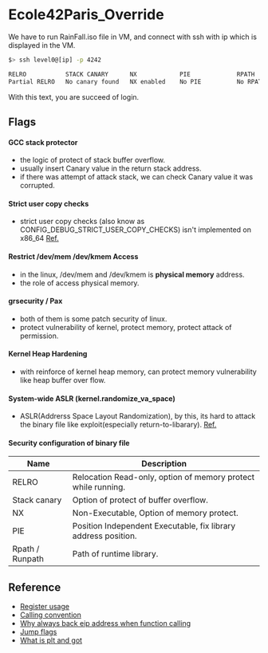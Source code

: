 # Ecole42Paris_Override
We have to run RainFall.iso file in VM, and connect with ssh with ip which is displayed in the VM.
```bash
$> ssh level0@[ip] -p 4242
```
```sh
RELRO           STACK CANARY      NX            PIE             RPATH      RUNPATH      FILE
Partial RELRO   No canary found   NX enabled    No PIE          No RPATH   No RUNPATH   /home/users/level00/level00
```
With this text, you are succeed of login. 


Flags
---
#### GCC stack protector 
- the logic of protect of stack buffer overflow.
- usually insert Canary value in the return stack address.
- if there was attempt of attack stack, we can check Canary value it was corrupted.

#### Strict user copy checks
- strict user copy checks (also know as CONFIG_DEBUG_STRICT_USER_COPY_CHECKS) isn't implemented on x86_64 
[Ref.](https://lore.kernel.org/lkml/1306865673-20560-1-git-send-email-sboyd@codeaurora.org/T/)

#### Restrict /dev/mem /dev/kmem Access
- in the linux, /dev/mem and /dev/kmem is **physical memory** address.
- the role of access physical memory.

#### grsecurity / Pax
- both of them is some patch security of linux.
- protect vulnerability of kernel, protect memory, protect attack of permission.

#### Kernel Heap Hardening
- with reinforce of kernel heap memory, can protect memory vulnerability like heap buffer over flow.

#### System-wide ASLR (kernel.randomize_va_space)
- ASLR(Addrerss Space Layout Randomization), by this, its hard to attack the binary file like exploit(especially return-to-libarary).
[Ref.](https://linux-audit.com/linux-aslr-and-kernelrandomize_va_space-setting/)

#### Security configuration of binary file
|Name|Description|
|-----|---|
|RELRO|Relocation Read-only, option of memory protect while running.|
|Stack canary|Option of protect of buffer overflow.|
|NX|Non-Executable, Option of memory protect.|
|PIE|Position Independent Executable, fix library address position.|
|Rpath / Runpath|Path of runtime library.|

Reference
---
- [Register usage](https://stackoverflow.com/questions/18024672/what-registers-are-preserved-through-a-linux-x86-64-function-call)
- [Calling convention](https://www.cs.virginia.edu/~evans/cs216/guides/x86.html#:~:text=call%20%3Clabel%3E%0Aret-,Calling%20Convention,-To%20allow%20separate)
- [Why always back eip address when function calling](https://stackoverflow.com/questions/66092133/memory-stack-sub-20-from-esp)
- [Jump flags](https://www.tutorialspoint.com/assembly_programming/assembly_conditions.htm)
- [What is plt and got](https://ir0nstone.gitbook.io/notes/binexp/stack/aslr/plt_and_got)
